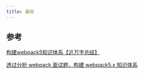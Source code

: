 ```yaml
---
title: 基础
---
```



## 参考

[构建webpack5知识体系【近万字总结】](https://juejin.cn/post/7062899360995999780#heading-0)

[透过分析 webpack 面试题，构建 webpack5.x 知识体系](https://juejin.cn/post/7023242274876162084#heading-2)
